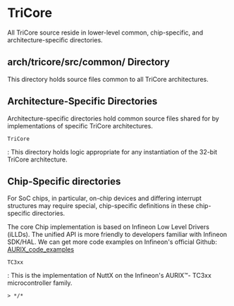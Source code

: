TriCore
=======

All TriCore source reside in lower-level common, chip-specific, and
architecture-specific directories.

arch/tricore/src/common/ Directory
----------------------------------

This directory holds source files common to all TriCore architectures.

Architecture-Specific Directories
---------------------------------

Architecture-specific directories hold common source files shared for by
implementations of specific TriCore architectures.

`TriCore`

:   This directory holds logic appropriate for any instantiation of the
    32-bit TriCore architecture.

Chip-Specific directories
-------------------------

For SoC chips, in particular, on-chip devices and differing interrupt
structures may require special, chip-specific definitions in these
chip-specific directories.

The core Chip implementation is based on Infineon Low Level Drivers
(iLLDs). The unified API is more friendly to developers familiar with
Infineon SDK/HAL. We can get more code examples on Infineon\'s official
Github:
[AURIX\_code\_examples](https://github.com/Infineon/AURIX_code_examples)

`TC3xx`

:   This is the implementation of NuttX on the Infineon's AURIX™- TC3xx
    microcontroller family.

    > */*
